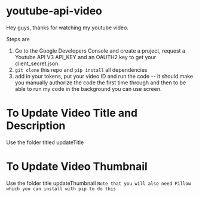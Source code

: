 # youtube-api-video

Hey guys, thanks for watching my youtube video. 

Steps are 
1. Go to the Google Developers Console and create a project, request a Youtube API V3 API_KEY and an OAUTH2 key to get your client_secret.json
2. `git clone` this repo and `pip install` all dependencies
3. add in your tokens, put your video ID and run the code -- it should make you manually authorize the code the first time through and then to be able to run my code in the background you can use screen. 

# To Update Video Title and Description
Use the folder titled updateTitle 

# To Update Video Thumbnail 
Use the folder title updateThumbnail 
`Note that you will also need Pillow which you can install with pip to do this`
